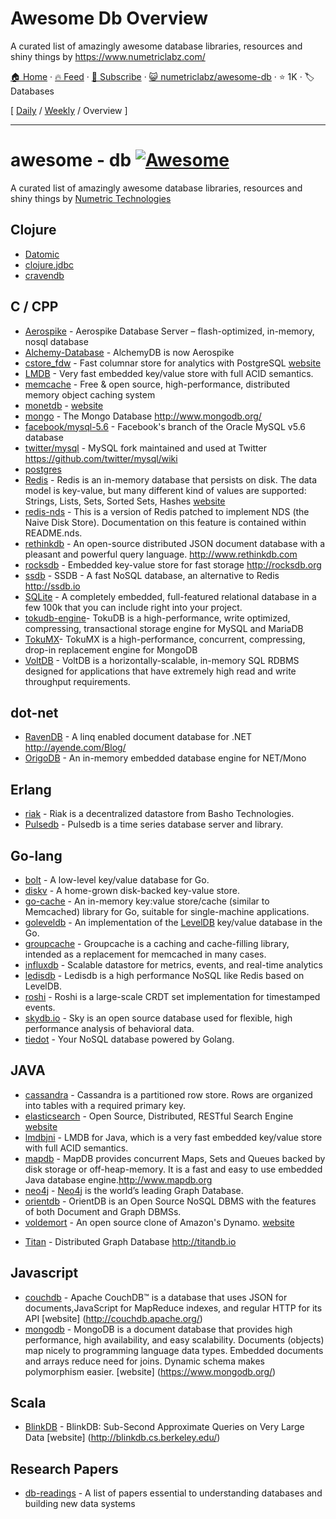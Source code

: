 # Awesome Db Overview

A curated list of amazingly awesome database libraries, resources and shiny things by https://www.numetriclabz.com/

[🏠 Home](/README.md) · [🔥 Feed](https://test.trackawesomelist.com/numetriclabz/awesome-db/feed.xml) · [📮 Subscribe](https://trackawesomelist.us17.list-manage.com/subscribe?u=d2f0117aa829c83a63ec63c2f&id=36a103854c) · [😺 numetriclabz/awesome-db](https://github.com/numetriclabz/awesome-db/blob/master/README.md) · ⭐ 1K · 🏷️ Databases

[ [Daily](/content/numetriclabz/awesome-db/README.md) / [Weekly](/content/numetriclabz/awesome-db/week/README.md) / Overview ]

---

# awesome - db [![Awesome](https://cdn.rawgit.com/sindresorhus/awesome/d7305f38d29fed78fa85652e3a63e154dd8e8829/media/badge.svg)](https://github.com/sindresorhus/awesome)

A curated list of amazingly awesome database libraries, resources and shiny things by [Numetric Technologies](https://www.numetriclabz.com/)

## Clojure

*   [Datomic](http://www.datomic.com/)
*   [clojure.jdbc](https://github.com/niwibe/clojure.jdbc)
*   [cravendb](https://github.com/robashton/cravendb)

## C / CPP

*   [Aerospike](https://github.com/aerospike/aerospike-server) - Aerospike Database Server – flash-optimized, in-memory, nosql database
*   [Alchemy-Database](https://github.com/JakSprats/Alchemy-Database) - AlchemyDB is now Aerospike
*   [cstore\_fdw](https://github.com/citusdata/cstore_fdw) - Fast columnar store for analytics with PostgreSQL [website](http://citusdata.github.io/cstore_fdw/)
*   [LMDB](http://symas.com/mdb/) - Very fast embedded key/value store with full ACID semantics.
*   [memcache](https://github.com/memcached/memcached) - Free & open source, high-performance, distributed memory object caching system
*   [monetdb](https://github.com/snaga/monetdb) - [website](https://www.monetdb.org/)
*   [mongo](https://github.com/mongodb/mongo) - The Mongo Database <http://www.mongodb.org/>
*   [facebook/mysql-5.6](https://github.com/facebook/mysql-5.6) - Facebook's branch of the Oracle MySQL v5.6 database
*   [twitter/mysql](https://github.com/twitter/mysql) - MySQL fork maintained and used at Twitter <https://github.com/twitter/mysql/wiki>
*   [postgres](https://github.com/postgres/postgres)
*   [Redis](https://github.com/antirez/redis) - Redis is an in-memory database that persists on disk. The data model is key-value, but many different kind of values are supported: Strings, Lists, Sets, Sorted Sets, Hashes [website](http://redis.io)
*   [redis-nds](https://github.com/mpalmer/redis/tree/nds-2.6) - This is a version of Redis patched to implement NDS (the Naive Disk Store). Documentation on this feature is contained within README.nds.
*   [rethinkdb](https://github.com/rethinkdb/rethinkdb) - An open-source distributed JSON document database with a pleasant and powerful query language. <http://www.rethinkdb.com>
*   [rocksdb](https://github.com/facebook/rocksdb) - Embedded key-value store for fast storage <http://rocksdb.org>
*   [ssdb](https://github.com/ideawu/ssdb) - SSDB - A fast NoSQL database, an alternative to Redis <http://ssdb.io>
*   [SQLite](http://www.sqlite.org/) - A completely embedded, full-featured relational database in a few 100k that you can include right into your project.
*   [tokudb-engine](https://github.com/Tokutek/tokudb-engine)- TokuDB is a high-performance, write optimized, compressing, transactional storage engine for MySQL and MariaDB
*   [TokuMX](https://github.com/Tokutek/mongo)- TokuMX is a high-performance, concurrent, compressing, drop-in replacement engine for MongoDB
*   [VoltDB](https://github.com/VoltDB/voltdb/) - VoltDB is a horizontally-scalable, in-memory SQL RDBMS designed for applications that have extremely high read and write throughput requirements.

## dot-net

*   [RavenDB](https://github.com/ravendb/ravendb) - A linq enabled document database for .NET <http://ayende.com/Blog/>
*   [OrigoDB](http://dev.origodb.com) - An in-memory embedded database engine for NET/Mono

## Erlang

*   [riak](https://github.com/basho/riak) - Riak is a decentralized datastore from Basho Technologies.
*   [Pulsedb](http://pulsedb.io) - Pulsedb is a time series database server and library.

## Go-lang

*   [bolt](https://github.com/boltdb/bolt) - A low-level key/value database for Go.
*   [diskv](https://github.com/peterbourgon/diskv) - A home-grown disk-backed key-value store.
*   [go-cache](https://github.com/pmylund/go-cache) - An in-memory key:value store/cache (similar to Memcached) library for Go, suitable for single-machine applications.
*   [goleveldb](https://github.com/syndtr/goleveldb) - An implementation of the [LevelDB](https://code.google.com/p/leveldb/) key/value database in the Go.
*   [groupcache](https://github.com/golang/groupcache) - Groupcache is a caching and cache-filling library, intended as a replacement for memcached in many cases.
*   [influxdb](https://github.com/influxdb/influxdb) - Scalable datastore for metrics, events, and real-time analytics
*   [ledisdb](https://github.com/siddontang/ledisdb) - Ledisdb is a high performance NoSQL like Redis based on LevelDB.
*   [roshi](https://github.com/soundcloud/roshi/) - Roshi is a large-scale CRDT set implementation for timestamped events.
*   [skydb.io](https://github.com/skydb/sky) - Sky is an open source database used for flexible, high performance analysis of behavioral data.
*   [tiedot](https://github.com/HouzuoGuo/tiedot) - Your NoSQL database powered by Golang.

## JAVA

*   [cassandra](https://github.com/apache/cassandra) - Cassandra is a partitioned row store. Rows are organized into tables with a required primary key.
*   [elasticsearch](https://github.com/elasticsearch/elasticsearch) - Open Source, Distributed, RESTful Search Engine [website](http://elasticsearch.org)
*   [lmdbjni](https://github.com/deephacks/lmdbjni) - LMDB for Java, which is a very fast embedded key/value store with full ACID semantics.
*   [mapdb](https://github.com/jankotek/MapDB) - MapDB provides concurrent Maps, Sets and Queues backed by disk storage or off-heap-memory. It is a fast and easy to use embedded Java database engine.<http://www.mapdb.org>
*   [neo4j](https://github.com/neo4j/neo4j) - [Neo4j](http://neo4j.org) is the world’s leading Graph Database.
*   [orientdb](https://github.com/orientechnologies/orientdb) - OrientDB is an Open Source NoSQL DBMS with the features of both Document and Graph DBMSs.
*   [voldemort](https://github.com/voldemort/voldemort) - An open source clone of Amazon's Dynamo. [website](http://project-voldemort.com)

<!---->

*   [Titan](https://github.com/thinkaurelius/titan) - Distributed Graph Database <http://titandb.io>

## Javascript

*   [couchdb](https://github.com/apache/couchdb) - Apache CouchDB™ is a database that uses JSON for documents,JavaScript for MapReduce indexes, and regular HTTP for its API \[website] (<http://couchdb.apache.org/>)
*   [mongodb](https://github.com/mongodb/mongo) - MongoDB is a document database that provides high performance, high availability, and easy scalability. Documents (objects) map nicely to programming language data types. Embedded documents and arrays reduce need for joins. Dynamic schema makes polymorphism easier. \[website] (<https://www.mongodb.org/>)

## Scala

*   [BlinkDB](https://github.com/sameeragarwal/blinkdb) - BlinkDB: Sub-Second Approximate Queries on Very Large Data \[website]	(<http://blinkdb.cs.berkeley.edu/>)

## Research Papers

*   [db-readings](https://github.com/rxin/db-readings) - A list of papers essential to understanding databases and building new data systems

